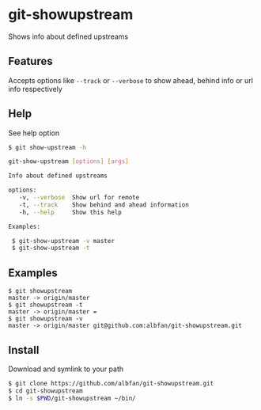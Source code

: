 # git-showupstream

Shows info about defined upstreams

## Features

Accepts options like `--track` or `--verbose` to show ahead, behind info or url info respectively

## Help

See help option

```bash
$ git show-upstream -h

git-show-upstream [options] [args]

Info about defined upstreams

options:
   -v, --verbose  Show url for remote
   -t, --track    Show behind and ahead information           
   -h, --help     Show this help 

Examples:

 $ git-show-upstream -v master
 $ git-show-upstream -t
```

## Examples

    $ git showupstream
    master -> origin/master
    $ git showupstream -t
    master -> origin/master =
    $ git showupstream -v
    master -> origin/master git@github.com:albfan/git-showupstream.git


## Install

Download and symlink to your path

```bash
$ git clone https://github.com/albfan/git-showupstream.git
$ cd git-showupstream
$ ln -s $PWD/git-showupstream ~/bin/
```
